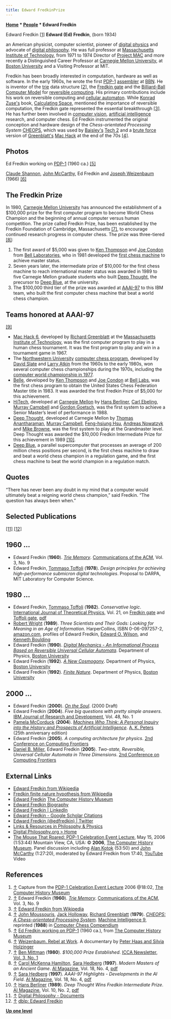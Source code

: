 ```yaml
---
title: Edward FredkinPrize
---
```

**[Home](Home "Home") * [People](People "People") * Edward Fredkin**

[](PDP-1#Video "PDP-1#Video") Edward Fredkin <a id="cite-note-1" href="#cite-ref-1">[1]</a>
**Edward (Ed) Fredkin**, (born 1934)

an American physicist, computer scientist, pioneer of [digital physics](https://en.wikipedia.org/wiki/Digital_physics) and advocate of [digital philosophy](https://en.wikipedia.org/wiki/Digital_philosophy). He was full professor at [Massachusetts Institute of Technology](Massachusetts_Institute_of_Technology "Massachusetts Institute of Technology"), from 1971 to 1974 Director of [Project MAC](https://en.wikipedia.org/wiki/Project_MAC#Project_MAC) and more recently a Distinguished Career Professor at [Carnegie Mellon University](Carnegie_Mellon_University "Carnegie Mellon University"), at [Boston University](https://en.wikipedia.org/wiki/Boston_University) and a Visiting Professor at MIT.

Fredkin has been broadly interested in computation, hardware as well as software. In the early 1960s, he wrote the first [PDP-1](PDP-1 "PDP-1") [assembler](Assembly "Assembly") at [BBN](https://en.wikipedia.org/wiki/Bolt,_Beranek_and_Newman). He is inventor of the [trie](https://en.wikipedia.org/wiki/Trie) data structure <a id="cite-note-2" href="#cite-ref-2">[2]</a>, the [Fredkin gate](https://en.wikipedia.org/wiki/Fredkin_gate) and the [Billiard-Ball Computer Model](https://en.wikipedia.org/wiki/Billiard-Ball_Computer) for [reversible computing](https://en.wikipedia.org/wiki/Reversible_computing). His primary contributions include his work on reversible computing and [cellular automaton](https://en.wikipedia.org/wiki/Cellular_automaton). While [Konrad Zuse's](Konrad_Zuse "Konrad Zuse") book, [Calculating Space](https://en.wikipedia.org/wiki/Calculating_Space), mentioned the importance of reversible computation, the Fredkin gate represented the essential breakthrough <a id="cite-note-3" href="#cite-ref-3">[3]</a>. He has further been involved in [computer vision](https://en.wikipedia.org/wiki/Computer_vision), [artificial intelligence](Artificial_Intelligence "Artificial Intelligence") research, and computer chess. Ed Fredkin instrumented the original conception and hardware design of the *Chess-orientated Processing System*  [CHEOPS](CHEOPS "CHEOPS"), which was used by [Baisley's](Alan_Baisley "Alan Baisley") [Tech 2](Tech#Tech2 "Tech") and a [brute force](Brute-Force "Brute-Force") version of [Greenblatt's](Richard_Greenblatt "Richard Greenblatt") [Mac Hack](Mac_Hack "Mac Hack") at the end of the 70s <a id="cite-note-4" href="#cite-ref-4">[4]</a>.

## Photos

[](http://www.computerhistory.org/collections/accession/102631244)
Ed Fredkin working on [PDP-1](PDP-1 "PDP-1") (1960 ca.) <a id="cite-note-5" href="#cite-ref-5">[5]</a>

[](http://www.ilmarefilm.org/W_E_4_70.htm)
[Claude Shannon](Claude_Shannon "Claude Shannon"), [John McCarthy](John_McCarthy "John McCarthy"), Ed Fredkin and [Joseph Weizenbaum](https://en.wikipedia.org/wiki/Joseph_Weizenbaum) (1966) <a id="cite-note-6" href="#cite-ref-6">[6]</a>

## The Fredkin Prize

In 1980, [Carnegie Mellon University](Carnegie_Mellon_University "Carnegie Mellon University") has announced the establishment of a $100,000 prize for the first computer program to become World Chess Champion and the beginning of annual computer versus human competition. The prize called Fredkin Prize, has been established by the Fredkin Foundation of Cambridge, Massachusetts <a id="cite-note-7" href="#cite-ref-7">[7]</a>, to encourage continued research progress in computer chess. The prize was three-tiered <a id="cite-note-8" href="#cite-ref-8">[8]</a>:

1. The first award of $5,000 was given to [Ken Thompson](Ken_Thompson "Ken Thompson") and [Joe Condon](Joe_Condon "Joe Condon") from [Bell Laboratories](Bell_Laboratories "Bell Laboratories"), who in 1981 developed the [first chess machine](Belle "Belle") to achieve master status.
1. Seven years later, the intermediate prize of $10,000 for the first chess machine to reach international master status was awarded in 1989 to five Carnegie Mellon graduate students who built [Deep Thought](Deep_Thought "Deep Thought"), the precursor to [Deep Blue](Deep_Blue "Deep Blue"), at the university.
1. The $100,000 third tier of the prize was awarded at [AAAI-97](Conferences#AAAI-97 "Conferences") to this IBM team, who built the first computer chess machine that beat a world chess champion.

## Teams honored at AAAI-97

<a id="cite-note-9" href="#cite-ref-9">[9]</a>

- [Mac Hack 6](Mac_Hack "Mac Hack"), developed by [Richard Greenblatt](Richard_Greenblatt "Richard Greenblatt") at the [Massachusetts Institute of Technology](Massachusetts_Institute_of_Technology "Massachusetts Institute of Technology"), was the first computer program to play in a human chess tournament. It was the first program to play and win in a tournament game in 1967.
- The [Northwestern University](Northwestern_University "Northwestern University") [computer chess program](</Chess_(Program)> "Chess (Program)"), developed by [David Slate](David_Slate "David Slate") and [Larry Atkin](Larry_Atkin "Larry Atkin") from the 1960s to the early 1980s, won several computer chess championships during the 1970s, including the [computer world championship in 1977](WCCC_1977 "WCCC 1977").
- [Belle](Belle "Belle"), developed by [Ken Thompson](Ken_Thompson "Ken Thompson") and [Joe Condon](Joe_Condon "Joe Condon") at [Bell Labs](Bell_Laboratories "Bell Laboratories"), was the first chess program to obtain the United States Chess Federation Master title in 1983. It was awarded the first Fredkin Prize of $5,000 for this achievement.
- [HiTech](HiTech "HiTech"), developed at [Carnegie Mellon](Carnegie_Mellon_University "Carnegie Mellon University") by [Hans Berliner](Hans_Berliner "Hans Berliner"), [Carl Ebeling](Carl_Ebeling "Carl Ebeling"), [Murray Campbell](Murray_Campbell "Murray Campbell") and [Gordon Goetsch](Gordon_Goetsch "Gordon Goetsch"), was the first system to achieve a Senior Master’s level of performance in 1988.
- [Deep Thought](Deep_Thought "Deep Thought"), developed at Carnegie Mellon by [Thomas Anantharaman](Thomas_Anantharaman "Thomas Anantharaman"), [Murray Campbell](Murray_Campbell "Murray Campbell"), [Feng-hsiung Hsu](Feng-hsiung_Hsu "Feng-hsiung Hsu"), [Andreas Nowatzyk](Andreas_Nowatzyk "Andreas Nowatzyk") and [Mike Browne](Mike_Browne "Mike Browne"), was the first system to play at the Grandmaster level. Deep Thought was awarded the $10,000 Fredkin Intermediate Prize for this achievement in 1989 <a id="cite-note-10" href="#cite-ref-10">[10]</a>.
- [Deep Blue](Deep_Blue "Deep Blue"), a parallel supercomputer that processes an average of 200 million chess positions per second, is the first chess machine to draw and beat a world chess champion in a regulation game, and the first chess machine to beat the world champion in a regulation match.

## Quotes

“There has never been any doubt in my mind that a computer would ultimately beat a reigning world chess champion,” said Fredkin. “The question has always been when.”

## Selected Publications

<a id="cite-note-11" href="#cite-ref-11">[11]</a> <a id="cite-note-12" href="#cite-ref-12">[12]</a>

## 1960 ...

- Edward Fredkin (**1960**). *[Trie Memory](http://portal.acm.org/citation.cfm?doid=367390.367400)*. [Communications of the ACM](ACM#Communications "ACM"), Vol. 3, No. 9
- Edward Fredkin, [Tommaso Toffoli](https://en.wikipedia.org/wiki/Tommaso_Toffoli) (**1978**). *Design principles for achieving high-performance submicron digital technologies*. Proposal to DARPA, MIT Laboratory for Computer Science.

## 1980 ...

- Edward Fredkin, [Tommaso Toffoli](https://en.wikipedia.org/wiki/Tommaso_Toffoli) (**1982**). *Conservative logic*. [International Journal of Theoretical Physics](https://en.wikipedia.org/wiki/International_Journal_of_Theoretical_Physics), Vol. 21, on [Fredkin gate](https://en.wikipedia.org/wiki/Fredkin_gate) and [Toffoli gate](https://en.wikipedia.org/wiki/Toffoli_Gate), [pdf](http://web.archive.org/web/20061017232512/http://www.digitalphilosophy.org/download_documents/ConservativeLogic.pdf)
- [Robert Wright](https://en.wikipedia.org/wiki/Robert_Wright_%28journalist%29) (**1989**). *Three Scientists and Their Gods: Looking for Meaning in an Age of Information*. HarperCollins, ISBN 0-06-097257-2, [amazon.com](http://www.amazon.com/Three-Scientists-Their-Gods-Information/dp/0060972572), profiles of Edward Fredkin, [Edward O. Wilson](https://en.wikipedia.org/wiki/E._O._Wilson), and [Kenneth Boulding](https://en.wikipedia.org/wiki/Kenneth_E._Boulding)
- Edward Fredkin (**1990**). *[Digital Mechanics - An Informational Process Based on Reversible Universal Cellular Automata](http://www.digitalphilosophy.org/Home/Papers/DigitalMechanics/tabid/108/Default.aspx)*. Department of Physics, [Boston University](https://en.wikipedia.org/wiki/Boston_University)
- Edward Fredkin (**1992**). *[A New Cosmogony](http://www.digitalphilosophy.org/Home/Papers/ANewCosmogony/tabid/107/Default.aspx)*. Department of Physics, [Boston University](https://en.wikipedia.org/wiki/Boston_University)
- Edward Fredkin (**1992**). *[Finite Nature](http://www.digitalphilosophy.org/Home/Papers/FiniteNature/tabid/106/Default.aspx)*. Department of Physics, [Boston University](https://en.wikipedia.org/wiki/Boston_University)

## 2000 ...

- Edward Fredkin (**2000**). *[On the Soul](http://www.digitalphilosophy.org/Home/Papers/OntheSoul/tabid/105/Default.aspx)*. (2000 Draft)
- Edward Fredkin (**2004**). *Five big questions with pretty simple answers*. [IBM Journal of Research and Development](https://en.wikipedia.org/wiki/IBM_Journal_of_Research_and_Development), Vol. 48, No. 1
- [Pamela McCorduck](https://en.wikipedia.org/wiki/Pamela_McCorduck) (**2004**). *[Machines Who Think: A Personal Inquiry into the History and Prospects of Artificial Intelligence](Artificial_Intelligence#MachinesWhoThink "Artificial Intelligence")*. [A. K. Peters](https://en.wikipedia.org/wiki/A_K_Peters) (25th anniversary edition)
- Edward Fredkin (**2005**). *A computing architecture for physics*. [2nd Conference on Computing Frontiers](http://portal.acm.org/citation.cfm?id=1062261)
- [Daniel B. Miller](http://www.informatik.uni-trier.de/~ley/db/indices/a-tree/m/Miller:Daniel_B=.html), Edward Fredkin (**2005**). *Two-state, Reversible, Universal Cellular Automata in Three Dimensions*. [2nd Conference on Computing Frontiers](http://portal.acm.org/citation.cfm?id=1062261)

## External Links

- [Edward Fredkin from Wikipedia](https://en.wikipedia.org/wiki/Edward_Fredkin)
- [Fredkin finite nature hypothesis from Wikipedia](https://en.wikipedia.org/wiki/Fredkin_Finite_Nature_Hypothesis)
- [Edward Fredkin](http://www.computerhistory.org/events/bio/Edward,Fredkin) [The Computer History Museum](The_Computer_History_Museum "The Computer History Museum")
- [Edward Fredkin Biography](http://www.theuniversesolved.com/bio-ed-fredkin.htm)
- [Edward Fredkin | LinkedIn](https://www.linkedin.com/in/edward-fredkin-15a3b636/)
- [Edward Fredkin - Google Scholar Citations](https://scholar.google.com/citations?user=5QMmygwAAAAJ&hl=en)
- [Edward Fredkin (@edfredkin) | Twitter](https://twitter.com/edfredkin?lang=en)
- [Links & Resources in Philosophy & Physics](http://www.bottomlayer.com/bottom/physlink.html)
- [Digital Philosophy.org > Home](http://www.digitalphilosophy.org/)
- [The Mouse That Roared: PDP-1 Celebration Event Lecture](http://www.computerhistory.org/events/index.php?id=1142978073), May 15, 2006 (1:53:44) Mountain View, CA, USA: © **2006**, [The Computer History Museum](The_Computer_History_Museum "The Computer History Museum"). Panel discussion including [Alan Kotok](Alan_Kotok "Alan Kotok") (53:50) and [John McCarthy](John_McCarthy "John McCarthy") (1:27:20), moderated by Edward Fredkin from 17:40, [YouTube](https://en.wikipedia.org/wiki/YouTube) Video

## References

1. <a id="cite-ref-1" href="#cite-note-1">↑</a> Capture from the [PDP-1 Celebration Event Lecture](PDP-1#Video "PDP-1") 2006 @18:02, [The Computer History Museum](The_Computer_History_Museum "The Computer History Museum")
1. <a id="cite-ref-2" href="#cite-note-2">↑</a> Edward Fredkin (**1960**). *[Trie Memory](http://portal.acm.org/citation.cfm?doid=367390.367400)*. [Communications of the ACM](ACM#Communications "ACM"), Vol. 3, No. 9
1. <a id="cite-ref-3" href="#cite-note-3">↑</a> [Edward Fredkin from Wikipedia](https://en.wikipedia.org/wiki/Edward_Fredkin)
1. <a id="cite-ref-4" href="#cite-note-4">↑</a> [John Moussouris](John_Moussouris "John Moussouris"), [Jack Holloway](Jack_Holloway "Jack Holloway"), [Richard Greenblatt](Richard_Greenblatt "Richard Greenblatt") (**1979**). *[CHEOPS: A Chess-orientated Processing System](http://portal.acm.org/citation.cfm?id=61701.67028)*. [Machine Intelligence 9](http://www.doc.ic.ac.uk/%7Eshm/MI/mi9.html), reprinted (**1988**) in [Computer Chess Compendium](Computer_Chess_Compendium "Computer Chess Compendium")
1. <a id="cite-ref-5" href="#cite-note-5">↑</a> [Ed Fredkin working on PDP-1](http://www.computerhistory.org/collections/accession/102631244) (1960 ca.), from [The Computer History Museum](The_Computer_History_Museum "The Computer History Museum")
1. <a id="cite-ref-6" href="#cite-note-6">↑</a> [Weizenbaum. Rebel at Work](http://www.ilmarefilm.org/W_E_4_70.htm). A documentary by [Peter Haas and Silvia Holzinger](http://www.ilmarefilm.org/W_E_8.htm)
1. <a id="cite-ref-7" href="#cite-note-7">↑</a> [Ben Mittman](Ben_Mittman "Ben Mittman") (**1980**). *$100,000 Prize Established*. [ICCA Newsletter, Vol. 3, No. 1](ICGA_Journal#3_1 "ICGA Journal")
1. <a id="cite-ref-8" href="#cite-note-8">↑</a> [Carol McKenna Hamilton](http://www.informatik.uni-trier.de/~ley/db/indices/a-tree/h/Hamilton:Carol_McKenna.html), [Sara Hedberg](http://www.informatik.uni-trier.de/~ley/db/indices/a-tree/h/Hedberg:Sara_Reese.html) (**1997**). *Modern Masters of an Ancient Game*. [AI Magazine](AAAI#AIMAG "AAAI"), Vol. 18, No. 4, [pdf](http://www.aaai.org/ojs/index.php/aimagazine/article/download/1329/1230)
1. <a id="cite-ref-9" href="#cite-note-9">↑</a> [Sara Hedberg](http://www.informatik.uni-trier.de/~ley/db/indices/a-tree/h/Hedberg:Sara_Reese.html) (**1997**). *AAAI-97 Highlights - Developments in the AI Field*. [AI Magazine](AAAI#AIMAG "AAAI"), Vol. 18, No. 4, [pdf](http://www.aaai.org/ojs/index.php/aimagazine/article/download/1328/1229)
1. <a id="cite-ref-10" href="#cite-note-10">↑</a> [Hans Berliner](Hans_Berliner "Hans Berliner") (**1989**). *Deep Thought Wins Fredkin Intermediate Prize*. [AI Magazine](AAAI#AIMAG "AAAI"), Vol. 10, No. 2, [pdf](http://www.aaai.org/ojs/index.php/aimagazine/article/viewFile/753/671)
1. <a id="cite-ref-11" href="#cite-note-11">↑</a> [Digital Philosophy - Documents](http://www.digitalphilosophy.org/Home/Papers/tabid/61/Default.aspx)
1. <a id="cite-ref-12" href="#cite-note-12">↑</a> [dblp: Edward Fredkin](http://www.informatik.uni-trier.de/~ley/db/indices/a-tree/f/Fredkin:Edward.html)

**[Up one level](People "People")**

